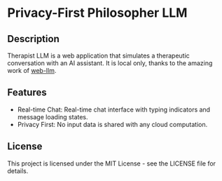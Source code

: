 # Privacy-First Philosopher LLM

## Description

Therapist LLM is a web application that simulates a therapeutic conversation with an AI assistant.
It is local only, thanks to the amazing work of [web-llm](https://github.com/mlc-ai/web-llm).

## Features

* Real-time Chat: Real-time chat interface with typing indicators and message loading states.
* Privacy First: No input data is shared with any cloud computation.

## License

This project is licensed under the MIT License - see the LICENSE file for details.
